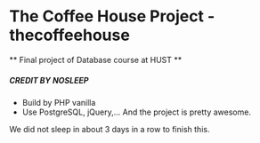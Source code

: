 # The Coffee House Project - thecoffeehouse

** Final project of Database course at HUST **
##### CREDIT BY NOSLEEP

* Build by PHP vanilla
* Use PostgreSQL, jQuery,... And the project is pretty awesome. 

We did not sleep in about 3 days in a row to finish this.


